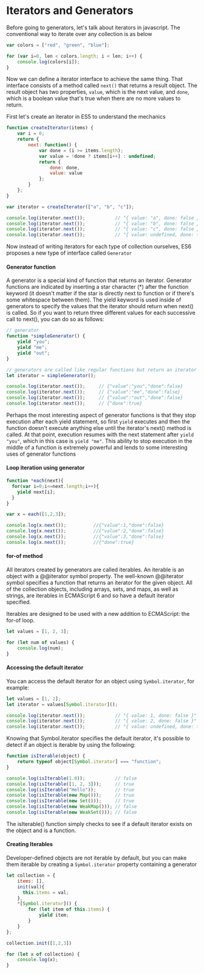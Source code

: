 # Iterators and Generators

Before going to generators, let's talk about iterators in javascript. The conventional way to iterate over any collection is as below

``` javascript
var colors = ["red", "green", "blue"];

for (var i=0, len < colors.length; i < len; i++) {
    console.log(colors[i]);
}
```

Now we can define a iterator interface to achieve the same thing. That interface consists of a method called `next()` that returns a result object. The result object has two properties, `value`, which is the next value, and `done`, which is a boolean value that's true when there are no more values to return.

First let's create an iterator in ES5 to understand the mechanics

``` javascript
function createIterator(items) {
    var i = 0;
    return {
        next: function() {
            var done = (i >= items.length);
            var value = !done ? items[i++] : undefined;
            return {
                done: done,
                value: value
            };
        }
    };
}

var iterator = createIterator(["a", "b", "c"]);

console.log(iterator.next());           // "{ value: "a", done: false }"
console.log(iterator.next());           // "{ value: "b", done: false }"
console.log(iterator.next());           // "{ value: "c", done: false }"
console.log(iterator.next());           // "{ value: undefined, done: true }"
``` 

Now instead of writing iterators for each type of collection ourselves, ES6 proposes a new type of interface called `Generator`

#### Generator function

A generator is a special kind of function that returns an iterator. Generator functions are indicated by inserting a star character (*) after the function keyword (it doesn't matter if the star is directly next to function or if there's some whitespace between them). The yield keyword is used inside of generators to specify the values that the iterator should return when next() is called. So if you want to return three different values for each successive call to next(), you can do so as follows:

``` javascript
// generator
function *simpleGenerator() {
    yield "you";
    yield "me";
    yield "out";
}

// generators are called like regular functions but return an iterator
let iterator = simpleGenerator();

console.log(iterator.next());     // {"value":"you","done":false}
console.log(iterator.next());     // {"value":"me","done":false}
console.log(iterator.next());     // {"value":"out","done":false}
console.log(iterator.next());     // {"done":true}
```

Perhaps the most interesting aspect of generator functions is that they stop execution after each yield statement, so first `yield` executes and then the function doesn't execute anything else until the iterator's next() method is called. At that point, execution resumes with the next statement after `yield "you"`, which in this case is `yield "me"`. This ability to stop execution in the middle of a function is extremely powerful and lends to some interesting uses of generator functions 

#### Loop iteration using generator

``` javascript
function *each(next){
  for(var i=0;i<=next.length;i++){
    yield next[i];
  }
}

var x = each([1,2,3]);

console.log(x.next());			//{"value":1,"done":false}
console.log(x.next());			//{"value":2,"done":false}
console.log(x.next());			//{"value":3,"done":false}
console.log(x.next());			//{"done":true}
```

#### for-of method

All iterators created by generators are called iterables. An iterable is an object with a @@iterator symbol property. The well-known @@iterator symbol specifies a function that returns an iterator for the given object. All of the collection objects, including arrays, sets, and maps, as well as strings, are iterables in ECMAScript 6 and so have a default iterator specified. 

Iterables are designed to be used with a new addition to ECMAScript: the for-of loop.

``` javascript
let values = [1, 2, 3];

for (let num of values) {
    console.log(num);
}
```

#### Accessing the default iterator

You can access the default iterator for an object using `Symbol.iterator`, for example:

``` javascript
let values = [1, 2];
let iterator = values[Symbol.iterator]();

console.log(iterator.next());           // "{ value: 1, done: false }"
console.log(iterator.next());           // "{ value: 2, done: false }"
console.log(iterator.next());           // "{ value: undefined, done: true }"
```

Knowing that Symbol.iterator specifies the default iterator, it's possible to detect if an object is iterable by using the following:

``` javascript
function isIterable(object) {
    return typeof object[Symbol.iterator] === "function";
}

console.log(isIterable(1.0));     		// false
console.log(isIterable([1, 2, 3]));     // true
console.log(isIterable("Hello"));       // true
console.log(isIterable(new Map()));     // true
console.log(isIterable(new Set()));     // true
console.log(isIterable(new WeakMap())); // false
console.log(isIterable(new WeakSet())); // false
```

The isIterable() function simply checks to see if a default iterator exists on the object and is a function. 

#### Creating Iterables

Developer-defined objects are not iterable by default, but you can make them iterable by creating a `Symbol.iterator` property containing a generator

``` javascript
let collection = {
    items: [],
    init(val){
      this.items = val;
    },
    *[Symbol.iterator]() {
        for (let item of this.items) {
            yield item;
        }
    }
};

collection.init([1,2,3])

for (let x of collection) {
    console.log(x);
}
```